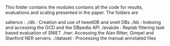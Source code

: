 This folder contains the modules contains all the code for results, evaluations and scaling presented in the paper. The folders are

salience : 
./db : Creation and use of tweetDB and sneit DBs
./kb : Indexing and accessing the GCD and the DBpedia  API
./evalute : Replab filtering task based evaluation of SNIET
./ner: Accessing the Alan Ritter, Gimpel and Stanford NER servers.
./dataset : Processing the manual annotated files



